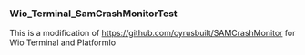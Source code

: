 ### Wio_Terminal_SamCrashMonitorTest

This is a modification of https://github.com/cyrusbuilt/SAMCrashMonitor
for Wio Terminal and PlatformIo




